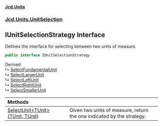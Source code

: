 #### [Jcd.Units](index.md 'index')
### [Jcd.Units.UnitSelection](Jcd.Units.UnitSelection.md 'Jcd.Units.UnitSelection')

## IUnitSelectionStrategy Interface

Defines the interface for selecting between two units of measure.

```csharp
public interface IUnitSelectionStrategy
```

Derived  
&#8627; [SelectFundamentalUnit](Jcd.Units.UnitSelection.SelectFundamentalUnit.md 'Jcd.Units.UnitSelection.SelectFundamentalUnit')  
&#8627; [SelectLargerUnit](Jcd.Units.UnitSelection.SelectLargerUnit.md 'Jcd.Units.UnitSelection.SelectLargerUnit')  
&#8627; [SelectLeftUnit](Jcd.Units.UnitSelection.SelectLeftUnit.md 'Jcd.Units.UnitSelection.SelectLeftUnit')  
&#8627; [SelectRightUnit](Jcd.Units.UnitSelection.SelectRightUnit.md 'Jcd.Units.UnitSelection.SelectRightUnit')  
&#8627; [SelectSmallerUnit](Jcd.Units.UnitSelection.SelectSmallerUnit.md 'Jcd.Units.UnitSelection.SelectSmallerUnit')

| Methods | |
| :--- | :--- |
| [SelectUnit&lt;TUnit&gt;(TUnit, TUnit)](Jcd.Units.UnitSelection.IUnitSelectionStrategy.SelectUnit_TUnit_(TUnit,TUnit).md 'Jcd.Units.UnitSelection.IUnitSelectionStrategy.SelectUnit<TUnit>(TUnit, TUnit)') | Given two units of measure, return the one indicated by the strategy. |
